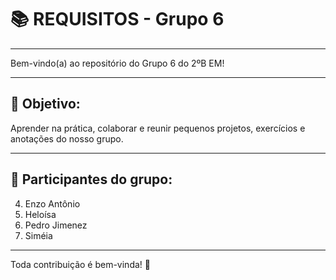 # 📚 REQUISITOS - Grupo 6

---

Bem-vindo(a) ao repositório do Grupo 6 do 2ºB EM!

---

## 🚀 Objetivo:
Aprender na prática, colaborar e reunir pequenos projetos, exercícios e anotações do nosso grupo.

---

## 🤝 Participantes do grupo:
04. Enzo Antônio
09. Heloísa 
24. Pedro Jimenez
30. Siméia

---

Toda contribuição é bem-vinda! 💬
